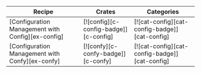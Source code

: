 | Recipe | Crates | Categories |
|--------|--------|------------|
| [Configuration Management with Config][ex-config] | [![config][c-config-badge]][c-config] | [![cat-config][cat-config-badge]][cat-config] |
| [Configuration Management with Confy][ex-confy] | [![confy][c-confy-badge]][c-confy] | [![cat-config][cat-config-badge]][cat-config] |
